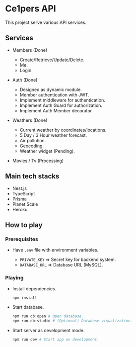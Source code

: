 # Ce1pers API

This project serve various API services.

## Services

- Members (Done)

  - Create/Retrieve/Update/Delete.
  - Me.
  - Login.

- Auth (Done)

  - Designed as dynamic module.
  - Member authentication with JWT.
  - Implement middleware for authentication.
  - Implement Auth Guard for authorization.
  - Implement Auth Member decorator.

- Weathers (Done)

  - Current weather by coordinates/locations.
  - 5 Day / 3 Hour weather forecast.
  - Air pollution.
  - Geocoding.
  - Weather widget (Pending).

- Movies / Tv (Processing)

## Main tech stacks

- Nest.js
- TypeScript
- Prisma
- Planet Scale
- Heroku

## How to play

### Prerequisites

- Have `.env` file with environment variables.

  - `PRIVATE_KEY` => Secret key for backend system.
  - `DATABASE_URL` => Database URL (MySQL).

### Playing

- Install dependencies.

  ```bash
  npm install
  ```

- Start database.

  ```bash
  npm run db:open # Open database.
  npm run db:studio # (Optional) Database visualization.
  ```

- Start server as development mode.

  ```bash
  npm run dev # Start app on development.
  ```

